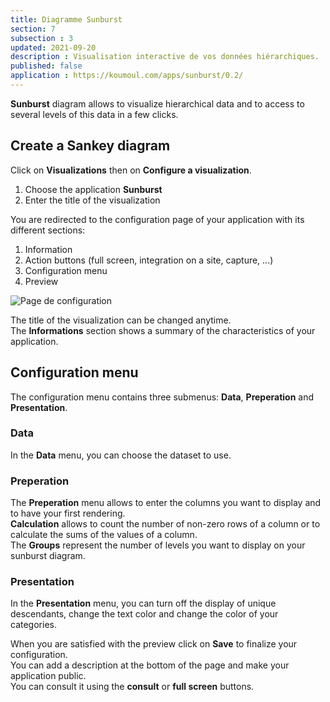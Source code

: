 ```yaml
---
title: Diagramme Sunburst
section: 7
subsection : 3
updated: 2021-09-20
description : Visualisation interactive de vos données hiérarchiques.
published: false
application : https://koumoul.com/apps/sunburst/0.2/
---
```


**Sunburst** diagram allows to visualize hierarchical data and to access to several levels of this data in a few clicks.

## Create a Sankey diagram
Click on **Visualizations** then on **Configure a visualization**.


1. Choose the application **Sunburst**
2. Enter the title of the visualization

<p>
</p>

You are redirected to the configuration page of your application with its different sections:  

1. Information
2. Action buttons (full screen, integration on a site, capture, ...)
3. Configuration menu
4. Preview

![Page de configuration](./images/user-guide/sunburst-config.jpg)

The title of the visualization can be changed anytime.  
The **Informations** section shows a summary of the characteristics of your application.

## Configuration menu

The configuration menu contains three submenus: **Data**, **Preperation** and **Presentation**.

### Data
In the **Data** menu, you can choose the dataset to use.

### Preperation

The **Preperation** menu allows to enter the columns you want to display and to have your first rendering.  
**Calculation** allows to count the number of non-zero rows of a column or to calculate the sums of the values ​​of a column.  
The **Groups** represent the number of levels you want to display on your sunburst diagram.

### Presentation

In the **Presentation** menu, you can turn off the display of unique descendants, change the text color and change the color of your categories.

When you are satisfied with the preview click on **Save** to finalize your configuration.  
You can add a description at the bottom of the page and make your application public.  
You can consult it using the **consult** or **full screen** buttons.
